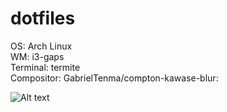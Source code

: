 # dotfiles


OS: Arch Linux\
WM: i3-gaps\
Terminal: termite\
Compositor: GabrielTenma/compton-kawase-blur:

![Alt text](Screenshots/2019-05-15T11\:19\:44+03\:00.png?raw=true "Screenshot")
